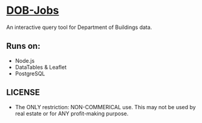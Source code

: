 # [DOB-Jobs](http://www.dobjobs.org/)

An interactive query tool for Department of Buildings data.

## Runs on:

- Node.js
- DataTables & Leaflet
- PostgreSQL

## LICENSE

-  The ONLY restriction: NON-COMMERICAL use. This may not be used by real estate or for ANY profit-making purpose. 

